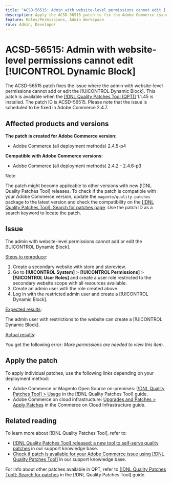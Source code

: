 ```yaml
---
title: "ACSD-56515: Admin with website-level permissions cannot edit [!UICONTROL Dynamic Block]"
description: Apply the ACSD-56515 patch to fix the Adobe Commerce issue where the admin with website-level permissions cannot add or edit the [!UICONTROL Dynamic Block].
feature: Roles/Permissions, Admin Workspace
role: Admin, Developer
---
```

# ACSD-56515: Admin with website-level permissions cannot edit [!UICONTROL Dynamic Block]

The ACSD-56515 patch fixes the issue where the admin with website-level permissions cannot add or edit the [!UICONTROL Dynamic Block]. This patch is available when the [[!DNL Quality Patches Tool (QPT)]](/help/announcements/adobe-commerce-announcements/magento-quality-patches-released-new-tool-to-self-serve-quality-patches.md) 1.1.45 is installed. The patch ID is ACSD-56515. Please note that the issue is scheduled to be fixed in Adobe Commerce 2.4.7.

## Affected products and versions

**The patch is created for Adobe Commerce version:**

* Adobe Commerce (all deployment methods) 2.4.5-p4

**Compatible with Adobe Commerce versions:**

* Adobe Commerce (all deployment methods) 2.4.2 - 2.4.6-p3

>[!NOTE]
>
>The patch might become applicable to other versions with new [!DNL Quality Patches Tool] releases. To check if the patch is compatible with your Adobe Commerce version, update the `magento/quality-patches` package to the latest version and check the compatibility on the [[!DNL Quality Patches Tool]: Search for patches page](https://experienceleague.adobe.com/tools/commerce-quality-patches/index.html). Use the patch ID as a search keyword to locate the patch.

## Issue

The admin with website-level permissions cannot add or edit the [!UICONTROL Dynamic Block].

<u>Steps to reproduce</u>:

1. Create a secondary website with store and storeview.
1. Go to **[!UICONTROL System]** > **[!UICONTROL Permissions]** > **[!UICONTROL User Roles]** and create a user role restricted to the secondary website scope with all resources available.
1. Create an admin user with the role created above.
1. Log in with the restricted admin user and create a [!UICONTROL Dynamic Block]. 

<u>Expected results</u>:

The admin user with restrictions to the website can create a [!UICONTROL Dynamic Block].

<u>Actual results</u>:

You get the following error: *More permissions are needed to view this item*.

## Apply the patch

To apply individual patches, use the following links depending on your deployment method:

* Adobe Commerce or Magento Open Source on-premises: [[!DNL Quality Patches Tool] > Usage](https://experienceleague.adobe.com/docs/commerce-operations/tools/quality-patches-tool/usage.html) in the [!DNL Quality Patches Tool] guide.
* Adobe Commerce on cloud infrastructure: [Upgrades and Patches > Apply Patches](https://experienceleague.adobe.com/docs/commerce-cloud-service/user-guide/develop/upgrade/apply-patches.html) in the Commerce on Cloud Infrastructure guide.

## Related reading

To learn more about [!DNL Quality Patches Tool], refer to:

* [[!DNL Quality Patches Tool] released: a new tool to self-serve quality patches](/help/announcements/adobe-commerce-announcements/magento-quality-patches-released-new-tool-to-self-serve-quality-patches.md) in our support knowledge base.
* [Check if patch is available for your Adobe Commerce issue using [!DNL Quality Patches Tool]](/help/support-tools/patches-available-in-qpt-tool/check-patch-for-magento-issue-with-magento-quality-patches.md) in our support knowledge base.

For info about other patches available in QPT, refer to [[!DNL Quality Patches Tool]: Search for patches](https://experienceleague.adobe.com/tools/commerce-quality-patches/index.html) in the [!DNL Quality Patches Tool] guide.